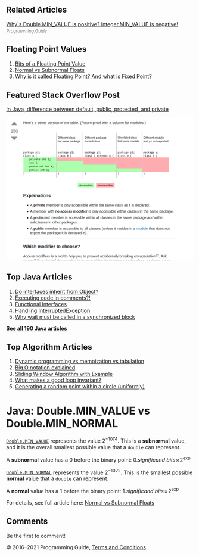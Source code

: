 



## Related Articles

[Why's Double.​MIN_VALUE is positive? Integer.​MIN_VALUE is negative!](integer-minvalue-negative-double-minvalue-positive.html)  
<span style="color: grey; font-style: italic; font-size: smaller">Programming.Guide</span>

## Floating Point Values

1.  [Bits of a Floating Point Value](../bits-of-a-floating-point-value.html)
2.  [Normal vs Subnormal Floats](../normal-vs-subnormal-floats.html)
3.  [Why is it called Floating Point? And what is Fixed Point?](../why-is-it-called-floating-point-and-what-is-fixed-point.html)

## Featured Stack Overflow Post

[In Java, difference between default, public, protected, and private](https://stackoverflow.com/a/33627846/276052)

[<img src="../images/so-featured-33627846.png" alt="StackOverflow screenshot thumbnail" class="screenshot" />](https://stackoverflow.com/a/33627846/276052)



## Top Java Articles

1.  [Do interfaces inherit from Object?](do-interfaces-inherit-from-object.html)
2.  [Executing code in comments?!](executing-code-in-comments.html)
3.  [Functional Interfaces](functional-interfaces.html)
4.  [Handling InterruptedException](handling-interrupted-exceptions.html)
5.  [Why wait must be called in a synchronized block](why-wait-must-be-in-synchronized.html)

[**See all 190 Java articles**](index.html)

## Top Algorithm Articles

1.  [Dynamic programming vs memoization vs tabulation](../dynamic-programming-vs-memoization-vs-tabulation.html)
2.  [Big O notation explained](../big-o-notation-explained.html)
3.  [Sliding Window Algorithm with Example](../sliding-window-example.html)
4.  [What makes a good loop invariant?](../what-makes-a-good-loop-invariant.html)
5.  [Generating a random point within a circle (uniformly)](../random-point-within-circle.html)

# Java: Double.MIN_VALUE vs Double.MIN_NORMAL

[`Double.MIN_VALUE`](https://docs.oracle.com/javase/8/docs/api/java/lang/Double.html#MIN_VALUE) represents the value 2<sup>−1074</sup>. This is a **subnormal** value, and it is the overall smallest possible value that a `double` can represent.

A **subnormal** value has a 0 before the binary point: <span style="white-space: nowrap">0.<span style="font-style: italic">significand bits</span> × 2<sup>exp</sup></span>

[`Double.MIN_NORMAL`](https://docs.oracle.com/javase/8/docs/api/java/lang/Double.html#MIN_NORMAL) represents the value 2<sup>−1022</sup>. This is the smallest possible **normal** value that a `double` can represent.

A **normal** value has a 1 before the binary point: <span style="white-space: nowrap">1.<span style="font-style: italic">significand bits</span> × 2<sup>exp</sup></span>

For details, see full article here: [Normal vs Subnormal Floats](../normal-vs-subnormal-floats.html)

## Comments

Be the first to comment!

© 2016–2021 Programming.Guide, [Terms and Conditions](../terms-and-conditions.html)
